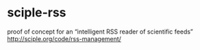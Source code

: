 sciple-rss
==========

 proof of concept for an “intelligent RSS reader of scientific feeds” http://sciple.org/code/rss-management/